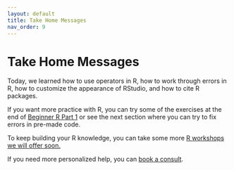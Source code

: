 ```yaml
---
layout: default
title: Take Home Messages
nav_order: 9
---
```


# Take Home Messages

Today, we learned how to use operators in R, how to work through errors in R, how to customize the appearance of RStudio, and how to cite R packages.

If you want more practice with R, you can try some of the exercises at the end of [Beginner R Part 1](https://ubc-library-rc.github.io/Beginner_R_Part1/content/summary.html) or see the next section where you can try to fix errors in pre-made code.

To keep building your R knowledge, you can take some more [R workshops we will offer soon.](https://researchcommons.library.ubc.ca/workshops/)

If you need more personalized help, you can [book a consult](https://libcal.library.ubc.ca/appointments/research_commons).
